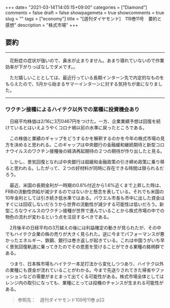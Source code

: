 +++
date= "2021-03-14T14:05:15+09:00"
categories = ["Diamond"]
comments = false
draft = false
showpagemeta = true
showcomments = true
slug = ""
tags = ["economy"]
title = "[週刊ダイヤモンド]　119巻11号　要約と感想"
description = "株式市場"
+++

## **要約**
***

　花粉症の症状が強いので、鼻水が止まりません。あまり寝れていないので作業効率が下がりっぱなしでダメです。。

　ただ嬉しいこととしては、最近行っている長期インターン先で内定的なものをもらえたので、5月から始まるサマーインターンに対する気持ちが楽になりました。

***

### **ワクチン接種によるハイテク以外での業種に投資機会あり**

　日経平均株価は2/16に3万0467円をつけた。一方、企業業績予想は回復を続けているとはいえようやくコロナ禍以前の水準に戻ったところである。

　この株価と業績のギャップをどうするかを解釈するのかを今年の株式市場の見方を決めると思われる。このギャップは中央銀行の金融緩和継続期待と新型コロナウイルスのワクチン接種後の経済再起期待の２つの期待が作り出したと見る。

　しかし、景気回復となれば中央銀行は超緩和金融政策の引き締め政策に乗り移ると思われる。したがって、２つの好材料が同時に存在できる時間は限られるだろう。

　最近、米国の長期金利が一時期の0.6%付近から1.6%近くまで上昇した時は、FRBの流動性供給が減少するのではないかと懸念を表している。それでも米国の10年金利としては引き続き低水準ではある。パウエル市長も市中に出した資金はすぐには回収しないだろうから世界の流動性が減少する可能性は低いだろう。新型ころなウイルスのワクチン接種が世界で進んでいることから株式市場の中での物色の流れが変わるという点を注目するべきである。

　2月後半の日経平均の3万越えの後には利益確定の動きが見られたが、その中でもハイテク企業の株の売りが大きく見られた。逆に今までパフォーマンスが悪かったエネルギー、鉄鋼、銀行は巻き返しが起きている。これは中国うがいち早く景気回復軌道に乗ってきたのでその恩恵を受けることができる業種の銘柄群である。　

　つまり、日本株市場もハイテク一本足打法から変化しつつあり、ハイテク以外の業種にも資金が流れていることがわかる。今まで先送りされてきた帰省やファッションなどの需要がまとまって出てくる可能性がある。株式市場全体としてはレンジ内の取引になっても、業種にとっては投機のチャンスが生まれる可能性がある。



>参照先：　週刊ダイヤモンド109号11巻 p22